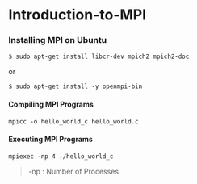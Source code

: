 # Introduction-to-MPI

### Installing MPI on Ubuntu
```
$ sudo apt-get install libcr-dev mpich2 mpich2-doc
```
or
```
$ sudo apt-get install -y openmpi-bin
```

#### Compiling MPI Programs

```
mpicc -o hello_world_c hello_world.c
```
#### Executing MPI Programs

```
mpiexec -np 4 ./hello_world_c
```
> -np : Number of Processes
